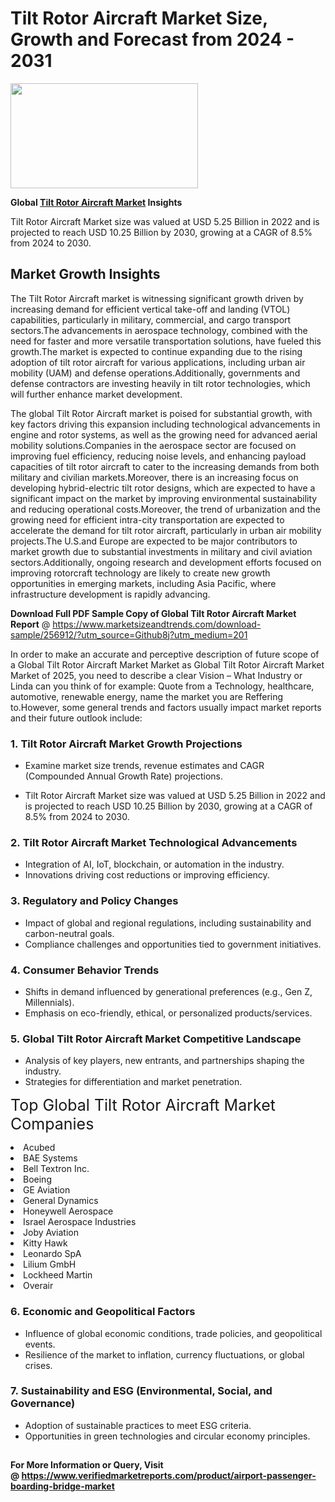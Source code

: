 <H1>Tilt Rotor Aircraft Market Size, Growth and Forecast from 2024 - 2031</H1><img class="aligncenter size-medium wp-image-584254" src="https://thirdeyenews.in/wp-content/uploads/2024/09/Global-Market-Research-300x168.jpeg" alt="" width="300" height="168" /><p><strong>Global&nbsp;<a href="https://www.marketsizeandtrends.com/download-sample/256912/?utm_source=Github8j?utm_medium=201">Tilt Rotor Aircraft Market</a> Insights</strong></p><p>Tilt Rotor Aircraft Market size was valued at USD 5.25 Billion in 2022 and is projected to reach USD 10.25 Billion by 2030, growing at a CAGR of 8.5% from 2024 to 2030.</p><p><h2>Market Growth Insights</h2> <p>The Tilt Rotor Aircraft market is witnessing significant growth driven by increasing demand for efficient vertical take-off and landing (VTOL) capabilities, particularly in military, commercial, and cargo transport sectors.The advancements in aerospace technology, combined with the need for faster and more versatile transportation solutions, have fueled this growth.The market is expected to continue expanding due to the rising adoption of tilt rotor aircraft for various applications, including urban air mobility (UAM) and defense operations.Additionally, governments and defense contractors are investing heavily in tilt rotor technologies, which will further enhance market development.</p> <p>The global Tilt Rotor Aircraft market is poised for substantial growth, with key factors driving this expansion including technological advancements in engine and rotor systems, as well as the growing need for advanced aerial mobility solutions.Companies in the aerospace sector are focused on improving fuel efficiency, reducing noise levels, and enhancing payload capacities of tilt rotor aircraft to cater to the increasing demands from both military and civilian markets.Moreover, there is an increasing focus on developing hybrid-electric tilt rotor designs, which are expected to have a significant impact on the market by improving environmental sustainability and reducing operational costs.Moreover, the trend of urbanization and the growing need for efficient intra-city transportation are expected to accelerate the demand for tilt rotor aircraft, particularly in urban air mobility projects.The U.S.and Europe are expected to be major contributors to market growth due to substantial investments in military and civil aviation sectors.Additionally, ongoing research and development efforts focused on improving rotorcraft technology are likely to create new growth opportunities in emerging markets, including Asia Pacific, where infrastructure development is rapidly advancing.</p> <p><span class=""><strong>Download Full PDF Sample Copy of Global Tilt Rotor Aircraft Market Report</strong> @ <a href="https://www.marketsizeandtrends.com/download-sample/256912/?utm_source=Github8j?utm_medium=201" target="_blank">https://www.marketsizeandtrends.com/download-sample/256912/?utm_source=Github8j?utm_medium=201</a></span></p><p>In order to make an accurate and perceptive description of future scope of a Global&nbsp;Tilt Rotor Aircraft Market Market as Global&nbsp;Tilt Rotor Aircraft Market Market of 2025, you need to describe a clear Vision &ndash; What Industry or Linda can you think of for example: Quote from a Technology, healthcare, automotive, renewable energy, name the market you are Reffering to.However, some general trends and factors usually impact market reports and their future outlook include:</p><h3>1.&nbsp;<strong>Tilt Rotor Aircraft Market Growth Projections</strong></h3><ul><li>Examine market size trends, revenue estimates and CAGR (Compounded Annual Growth Rate) projections.</li><li><p>Tilt Rotor Aircraft Market size was valued at USD 5.25 Billion in 2022 and is projected to reach USD 10.25 Billion by 2030, growing at a CAGR of 8.5% from 2024 to 2030.</p></li></ul><h3>2.&nbsp;<strong>Tilt Rotor Aircraft Market Technological Advancements</strong></h3><ul><li>Integration of AI, IoT, blockchain, or automation in the industry.</li><li>Innovations driving cost reductions or improving efficiency.</li></ul><h3>3.&nbsp;<strong>Regulatory and Policy Changes</strong></h3><ul><li>Impact of global and regional regulations, including sustainability and carbon-neutral goals.</li><li>Compliance challenges and opportunities tied to government initiatives.</li></ul><h3>4.&nbsp;<strong>Consumer Behavior Trends</strong></h3><ul><li>Shifts in demand influenced by generational preferences (e.g., Gen Z, Millennials).</li><li>Emphasis on eco-friendly, ethical, or personalized products/services.</li></ul><h3>5.&nbsp;<strong>Global Tilt Rotor Aircraft Market Competitive Landscape</strong></h3><ul><li>Analysis of key players, new entrants, and partnerships shaping the industry.</li><li>Strategies for differentiation and market penetration.</li></ul><p data-pm-slice="1 1 []"><span style="color: inherit; font-family: inherit; font-size: 25px;">Top Global Tilt Rotor Aircraft Market Companies</span></p><div class="" data-test-id=""><p><li>Acubed</li><li> BAE Systems</li><li> Bell Textron Inc.</li><li> Boeing</li><li> GE Aviation</li><li> General Dynamics</li><li> Honeywell Aerospace</li><li> Israel Aerospace Industries</li><li> Joby Aviation</li><li> Kitty Hawk</li><li> Leonardo SpA</li><li> Lilium GmbH</li><li> Lockheed Martin</li><li> Overair</li></p></div><h3>6.&nbsp;<strong>Economic and Geopolitical Factors</strong></h3><ul><li>Influence of global economic conditions, trade policies, and geopolitical events.</li><li>Resilience of the market to inflation, currency fluctuations, or global crises.</li></ul><h3>7.&nbsp;<strong>Sustainability and ESG (Environmental, Social, and Governance)</strong></h3><ul><li>Adoption of sustainable practices to meet ESG criteria.</li><li>Opportunities in green technologies and circular economy principles.</li></ul><h2><strong style="font-size: 14px;">For More Information or Query, Visit @&nbsp;</strong><a style="background-color: #ffffff; font-size: 14px;" href="https://www.marketsizeandtrends.com/report/tilt-rotor-aircraft-market/" target="_blank">https://www.verifiedmarketreports.com/product/airport-passenger-boarding-bridge-market</a></h2>